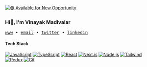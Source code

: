 [![🟢 Available for New Opportunity](https://img.shields.io/badge/-🚀%20Available%20for%20New%20Opportunity-414141?style=plastic&logoColor=white)](mailto:vinayak.m0157@gmail.com?subject=Opportunity%20to%20Connect&body=Hi%20Vinayak%2C%0A%0AI%20came%20across%20your%20profile%20and%20would%20love%20to%20discuss%20a%20potential%20opportunity%20with%20you.%0A%0ALet%20me%20know%20a%20good%20time%20to%20connect.%0A%0ABest%20regards%2C%0A)

### Hi👋, I'm Vinayak Madivalar

<samp>
  <a href="https://vinayak-dev.vercel.app/">www</a> •
  <a href="mailto:vinayak.m0157@gmail.com">email</a> •
  <a href="https://x.com/vinayakm45">twitter</a> •
  <a href="https://linkedin.com/in/vinayak-madivalar">linkedin</a>
</samp>

#### Tech Stack

[![JavaScript](https://img.shields.io/badge/JavaScript-313131?logo=javascript)](https://developer.mozilla.org/en-US/docs/Web/JavaScript)
[![TypeScript](https://img.shields.io/badge/TypeScript-313131?logo=typescript)](https://www.typescriptlang.org/docs/)
[![React](https://img.shields.io/badge/React-313131?logo=react)](https://react.dev/)
[![Next.js](https://img.shields.io/badge/Next.js-313131?logo=next.js)](https://nextjs.org/docs)
[![Node.js](https://img.shields.io/badge/Node.js-313131?logo=node.js)](https://nodejs.org/docs/latest/api/)
[![Tailwind](https://img.shields.io/badge/Tailwind_CSS-313131?logo=tailwindcss)](https://tailwindcss.com/docs)
[![Redux](https://img.shields.io/badge/Redux-313131?logo=redux&logoColor=764ABC)](https://redux-toolkit.js.org/)
[![Git](https://img.shields.io/badge/Git-313131?logo=git)](https://git-scm.com/doc)
<!--[![Express.js](https://img.shields.io/badge/Express.js-313131?logo=express)](https://expressjs.com/)
[![PostgreSQL](https://img.shields.io/badge/PostgreSQL-313131?logo=postgresql)](https://www.postgresql.org/)
[![MongoDB](https://img.shields.io/badge/MongoDB-313131?logo=mongodb)](https://www.mongodb.com/)
[![Docker](https://img.shields.io/badge/Docker-313131?logo=docker)](https://docs.docker.com/)-->




  






